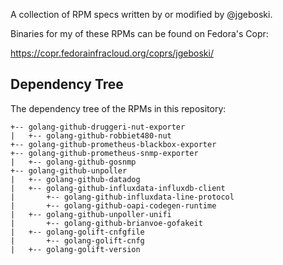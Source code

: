 A collection of RPM specs written by or modified by @jgeboski.

Binaries for my of these RPMs can be found on Fedora's Copr:

https://copr.fedorainfracloud.org/coprs/jgeboski/


## Dependency Tree

The dependency tree of the RPMs in this repository:

```
+-- golang-github-druggeri-nut-exporter
|   +-- golang-github-robbiet480-nut
+-- golang-github-prometheus-blackbox-exporter
+-- golang-github-prometheus-snmp-exporter
|   +-- golang-github-gosnmp
+-- golang-github-unpoller
|   +-- golang-github-datadog
|   +-- golang-github-influxdata-influxdb-client
|       +-- golang-github-influxdata-line-protocol
|       +-- golang-github-oapi-codegen-runtime
|   +-- golang-github-unpoller-unifi
|       +-- golang-github-brianvoe-gofakeit
|   +-- golang-golift-cnfgfile
|       +-- golang-golift-cnfg
|   +-- golang-golift-version
```
